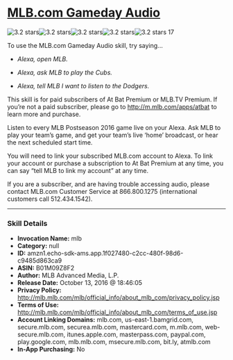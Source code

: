 # [MLB.com Gameday Audio](http://alexa.amazon.com/#skills/amzn1.echo-sdk-ams.app.1f027480-c2cc-480f-98d6-c9485d863ca9)
![3.2 stars](../../images/ic_star_black_18dp_1x.png)![3.2 stars](../../images/ic_star_black_18dp_1x.png)![3.2 stars](../../images/ic_star_black_18dp_1x.png)![3.2 stars](../../images/ic_star_half_black_18dp_1x.png)![3.2 stars](../../images/ic_star_border_black_18dp_1x.png) 17

To use the MLB.com Gameday Audio skill, try saying...

* *Alexa, open MLB.*

* *Alexa, ask MLB to play the Cubs.*

* *Alexa, tell MLB I want to listen to the Dodgers.*

This skill is for paid subscribers of At Bat Premium or MLB.TV Premium. If you’re not a paid subscriber, please go to http://m.mlb.com/apps/atbat to learn more and purchase.

Listen to every MLB Postseason 2016 game live on your Alexa. Ask MLB to play your team’s game, and get your team’s live ‘home’ broadcast, or hear the next scheduled start time. 

You will need to link your subscribed MLB.com account to Alexa.  To link your account or purchase a subscription to At Bat Premium at any time, you can say “tell MLB to link my account” at any time.  

If you are a subscriber, and are having trouble accessing audio, please contact MLB.com Customer Service at 866.800.1275 (international customers call 512.434.1542).

***

### Skill Details

* **Invocation Name:** mlb
* **Category:** null
* **ID:** amzn1.echo-sdk-ams.app.1f027480-c2cc-480f-98d6-c9485d863ca9
* **ASIN:** B01M09Z8F2
* **Author:** MLB Advanced Media, L.P.
* **Release Date:** October 13, 2016 @ 18:46:05
* **Privacy Policy:** http://mlb.mlb.com/mlb/official_info/about_mlb_com/privacy_policy.jsp
* **Terms of Use:** http://mlb.mlb.com/mlb/official_info/about_mlb_com/terms_of_use.jsp
* **Account Linking Domains:** mlb.com, us-east-1.bamgrid.com, secure.mlb.com, securea.mlb.com, mastercard.com, m.mlb.com, web-secure.mlb.com, itunes.apple.com, masterpass.com, paypal.com, play.google.com, mlb.mlb.com, msecure.mlb.com, bit.ly, atmlb.com
* **In-App Purchasing:** No
